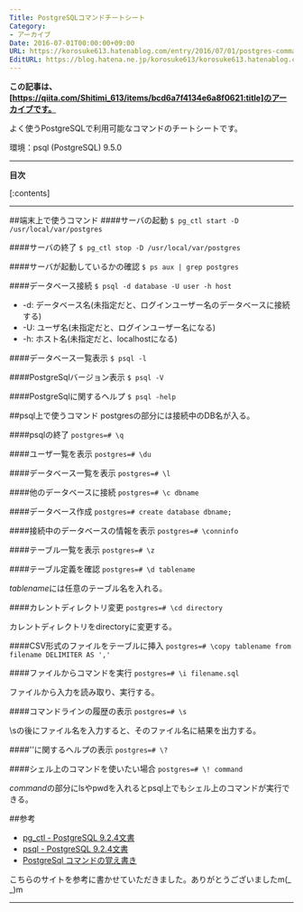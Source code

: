 ```yaml
---
Title: PostgreSQLコマンドチートシート
Category:
- アーカイブ
Date: 2016-07-01T00:00:00+09:00
URL: https://korosuke613.hatenablog.com/entry/2016/07/01/postgres-command
EditURL: https://blog.hatena.ne.jp/korosuke613/korosuke613.hatenablog.com/atom/entry/26006613632466949
---
```


<!-- ここに導入を書く -->

**この記事は、[https://qiita.com/Shitimi_613/items/bcd6a7f4134e6a8f0621:title]のアーカイブです。**


よく使うPostgreSQLで利用可能なコマンドのチートシートです。

環境：psql (PostgreSQL) 9.5.0

<!-- 続きを読むのやつ -->
<!-- more -->

---

**目次**

[:contents]

<!-- ここに広告が入る -->
---

##端末上で使うコマンド
####サーバの起動
`$ pg_ctl start -D /usr/local/var/postgres`

####サーバの終了
`$ pg_ctl stop -D /usr/local/var/postgres`

####サーバが起動しているかの確認
`$ ps aux | grep postgres`

####データベース接続
`$ psql -d database -U user -h host`

* -d: データベース名(未指定だと、ログインユーザー名のデータベースに接続する)
* -U: ユーザ名(未指定だと、ログインユーザー名になる)
* -h: ホスト名(未指定だと、localhostになる)

####データベース一覧表示
`$ psql -l`

####PostgreSqlバージョン表示
`$ psql -V`

####PostgreSqlに関するヘルプ
`$ psql -help`


##psql上で使うコマンド
postgresの部分には接続中のDB名が入る。

####psqlの終了
`postgres=# \q`

####ユーザ一覧を表示
`postgres=# \du`

####データベース一覧を表示
`postgres=# \l`

####他のデータベースに接続
`postgres=# \c dbname`

####データベース作成
`postgres=# create database dbname;`

####接続中のデータベースの情報を表示
`postgres=# \conninfo`

####テーブル一覧を表示
`postgres=# \z`

####テーブル定義を確認
`postgres=# \d tablename`

*tablename*には任意のテーブル名を入れる。

####カレントディレクトリ変更
`postgres=# \cd directory`

カレントディレクトリをdirectoryに変更する。

####CSV形式のファイルをテーブルに挿入
`postgres=# \copy tablename from filename DELIMITER AS ','`

####ファイルからコマンドを実行
`postgres=# \i filename.sql`

ファイルから入力を読み取り、実行する。

####コマンドラインの履歴の表示
`postgres=# \s`

\sの後にファイル名を入力すると、そのファイル名に結果を出力する。

####'\'に関するヘルプの表示
`postgres=# \?`

####シェル上のコマンドを使いたい場合
`postgres=# \! command`

*command*の部分にlsやpwdを入れるとpsql上でもシェル上のコマンドが実行できる。



##参考
* [pg_ctl - PostgreSQL 9.2.4文書](https://www.postgresql.jp/document/9.2/html/app-pg-ctl.html)
* [psql - PostgreSQL 9.2.4文書](https://www.postgresql.jp/document/9.2/html/app-psql.html)
* [PostgreSql コマンドの覚え書き](http://qiita.com/mm36/items/1801573a478cb2865242)

こちらのサイトを参考に書かせていただきました。ありがとうございましたm(_ _)m

<!-- 記事終わり線 -->
---

<!-- ここに脚注が来る -->
